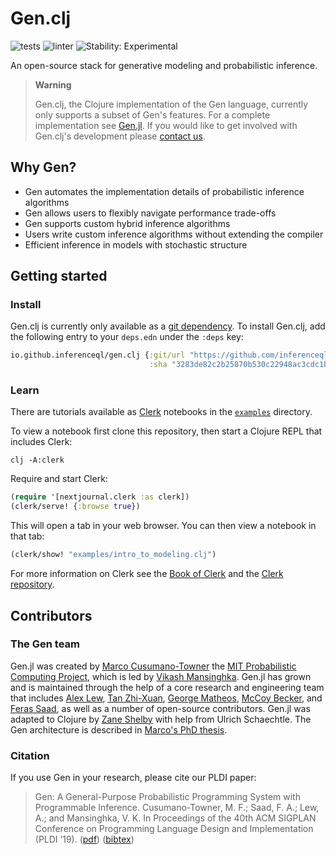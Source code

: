 # Gen.clj

![tests](https://github.com/OpenIQL/inferenceql.query/workflows/tests/badge.svg)
![linter](https://github.com/OpenIQL/inferenceql.query/workflows/linter/badge.svg)
![Stability: Experimental](https://img.shields.io/badge/stability-experimental-orange.svg)

An open-source stack for generative modeling and probabilistic inference.

> **Warning**
>
> Gen.clj, the Clojure implementation of the Gen language, currently only supports a subset of Gen's features. For a complete implementation see [Gen.jl](https://github.com/probcomp/Gen.jl). If you would like to get involved with Gen.clj's development please [contact us](mailto:contributing@zane.io).

## Why Gen?

- Gen automates the implementation details of probabilistic inference algorithms
- Gen allows users to flexibly navigate performance trade-offs
- Gen supports custom hybrid inference algorithms
- Users write custom inference algorithms without extending the compiler
- Efficient inference in models with stochastic structure

## Getting started

### Install

Gen.clj is currently only available as a [git dependency](https://clojure.org/guides/deps_and_cli#_using_git_libraries). To install Gen.clj, add the following entry to your `deps.edn` under the `:deps` key:

``` clojure
io.github.inferenceql/gen.clj {:git/url "https://github.com/inferenceql/gen.clj"
                               :sha "3283de82c2b25870b530c22948ac3cdc1b6996d4"}
```

### Learn

There are tutorials available as [Clerk](https://github.com/nextjournal/clerk/) notebooks in the [`examples`](https://) directory. 

To view a notebook first clone this repository, then start a Clojure REPL that includes Clerk:

``` shell
clj -A:clerk
```

Require and start Clerk:

``` clojure
(require '[nextjournal.clerk :as clerk])
(clerk/serve! {:browse true})
```

This will open a tab in your web browser. You can then view a notebook in that tab:

``` clojure
(clerk/show! "examples/intro_to_modeling.clj")
```

For more information on Clerk see the [Book of Clerk](https://book.clerk.vision/) and the [Clerk repository](https://github.com/nextjournal/clerk).

## Contributors

### The Gen team

Gen.jl was created by [Marco Cusumano-Towner](https://www.mct.dev/) the [MIT Probabilistic Computing Project](http://probcomp.csail.mit.edu/), which is led by [Vikash Mansinghka](http://probcomp.csail.mit.edu/principal-investigator/). Gen.jl has grown and is maintained through the help of a core research and engineering team that includes [Alex Lew](http://alexlew.net/), [Tan Zhi-Xuan](https://github.com/ztangent/), [George Matheos](https://www.linkedin.com/in/george-matheos-429982160/), [McCoy Becker](https://femtomc.github.io/), and [Feras Saad](http://fsaad.mit.edu/), as well as a number of open-source contributors. Gen.jl was adapted to Clojure by [Zane Shelby](https://zane.io) with help from Ulrich Schaechtle. The Gen architecture is described in [Marco's PhD thesis](https://www.mct.dev/assets/mct-thesis.pdf).

### Citation

If you use Gen in your research, please cite our PLDI paper:

> Gen: A General-Purpose Probabilistic Programming System with Programmable Inference. Cusumano-Towner, M. F.; Saad, F. A.; Lew, A.; and Mansinghka, V. K. In Proceedings of the 40th ACM SIGPLAN Conference on Programming Language Design and Implementation (PLDI ‘19). ([pdf](https://dl.acm.org/doi/10.1145/3314221.3314642)) ([bibtex](https://www.gen.dev/assets/gen-pldi.txt))
